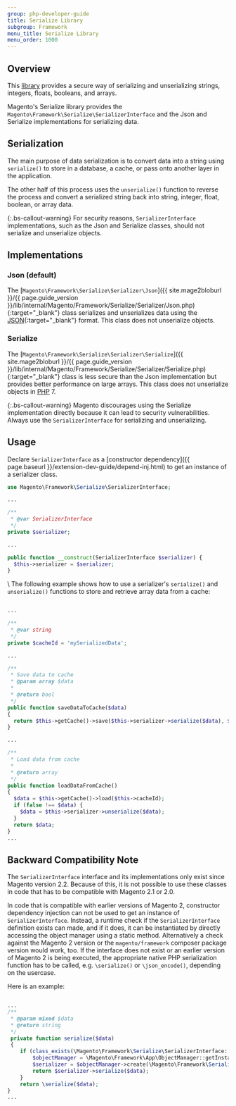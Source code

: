 ```yaml
---
group: php-developer-guide
title: Serialize Library
subgroup: Framework
menu_title: Serialize Library
menu_order: 1000
---
```


## Overview

This [library](https://glossary.magento.com/library) provides a secure way of serializing and unserializing strings, integers, floats, booleans, and arrays.

Magento's Serialize library provides the `Magento\Framework\Serialize\SerializerInterface` and the Json and Serialize implementations for serializing data.

## Serialization

The main purpose of data serialization is to convert data into a string using `serialize()` to store in a database, a cache, or pass onto another layer in the application.

The other half of this process uses the `unserialize()` function to reverse the process and convert a serialized string back into string, integer, float, boolean, or array data.

{:.bs-callout-warning}
For security reasons, `SerializerInterface` implementations, such as the Json and Serialize classes, should not serialize and unserialize objects.

## Implementations

### Json (default)

The [`Magento\Framework\Serialize\Serializer\Json`]({{ site.mage2bloburl }}/{{ page.guide_version }}/lib/internal/Magento/Framework/Serialize/Serializer/Json.php){:target="_blank"} class serializes and unserializes data using the [JSON](http://www.json.org/){:target="_blank"} format.
This class does not unserialize objects.

### Serialize

The [`Magento\Framework\Serialize\Serializer\Serialize`]({{ site.mage2bloburl }}/{{ page.guide_version }}/lib/internal/Magento/Framework/Serialize/Serializer/Serialize.php){:target="_blank"} class is less secure than the Json implementation but provides better performance on large arrays.
This class does not unserialize objects in [PHP](https://glossary.magento.com/php) 7.

{:.bs-callout-warning}
Magento discourages using the Serialize implementation directly because it can lead to security vulnerabilities. Always use the `SerializerInterface` for serializing and unserializing.

## Usage

Declare `SerializerInterface` as a [constructor dependency]({{ page.baseurl }}/extension-dev-guide/depend-inj.html) to get an instance of a serializer class.

```php
use Magento\Framework\Serialize\SerializerInterface;

...

/**
 * @var SerializerInterface
 */
private $serializer;

...

public function __construct(SerializerInterface $serializer) {
  $this->serializer = $serializer;
}
```

\\
The following example shows how to use a serializer's `serialize()` and `unserialize()` functions to store and retrieve array data from a cache:

```php

...

/**
 * @var string
 */
private $cacheId = 'mySerializedData';

...

/**
 * Save data to cache
 * @param array $data
 *
 * @return bool
 */
public function saveDataToCache($data)
{
  return $this->getCache()->save($this->serializer->serialize($data), $this->cacheId);
}

...

/**
 * Load data from cache
 *
 * @return array
 */
public function loadDataFromCache()
{
  $data = $this->getCache()->load($this->cacheId);
  if (false !== $data) {
    $data = $this->serializer->unserialize($data);
  }
  return $data;
}
...
```

## Backward Compatibility Note

The `SerializerInterface` interface and its implementations only exist since Magento version 2.2.
Because of this, it is not possible to use these classes in code that has to be compatible with Magento 2.1 or 2.0.

In code that is compatible with earlier versions of Magento 2, constructor dependency injection can not be used to get an instance of `SerializerInterface`.
Instead, a runtime check if the `SerializerInterface` definition exists can made, and if it does, it can be instantiated by directly accessing the object manager using a static method. Alternatively a check against the Magento 2 version or the `magento/framework` composer package version would work, too.
If the interface does not exist or an earlier version of Magento 2 is being executed, the appropriate native PHP serialization function has to be called, e.g. `\serialize()` or `\json_encode()`, depending on the usercase.

Here is an example:

```php

...
/**
 * @param mixed $data
 * @return string
 */
 private function serialize($data)
 {
    if (class_exists(\Magento\Framework\Serialize\SerializerInterface::class)) {
        $objectManager = \Magento\Framework\App\ObjectManager::getInstance();
        $serializer = $objectManager->create(\Magento\Framework\Serialize\SerializerInterface::class);
        return $serializer->serialize($data);
    }
    return \serialize($data);
}
...

```